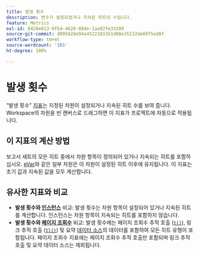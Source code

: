 ```yaml
---
title: 발생 횟수
description: 변수가 설정되었거나 지속된 히트의 수입니다.
feature: Metrics
exl-id: 8428e813-0fb4-4620-884e-1aa92fe33209
source-git-commit: d095628e94a45221815b1d08e35132de09f5ed8f
workflow-type: tm+mt
source-wordcount: '161'
ht-degree: 100%

---
```


# 발생 횟수

“발생 횟수” [지표](overview.md)는 지정된 차원이 설정되거나 지속된 히트 수를 보여 줍니다. Workspace의 차원을 빈 캔버스로 드래그하면 이 지표가 프로젝트에 자동으로 적용됩니다.

## 이 지표의 계산 방법

보고서 세트의 모든 히트 중에서 차원 항목이 정의되어 있거나 지속되는 히트를 포함하십시오. [eVar](../dimensions/evar.md)와 같은 일부 차원은 이 차원이 설정된 히트 이후에 유지됩니다. 이 지표는 초기 값과 지속된 값을 모두 계산합니다.

## 유사한 지표와 비교

* **발생 횟수와 [인스턴스](instances.md)** 비교: 발생 횟수는 차원 항목이 설정되어 있거나 지속된 히트를 계산합니다. 인스턴스는 차원 항목이 지속되는 히트를 포함하지 않습니다.
* **발생 횟수와 [페이지 조회수](page-views.md)** 비교: 발생 횟수에는 페이지 조회수 추적 호출 ([`t()`](/help/implement/vars/functions/t-method.md)), 링크 추적 호출 ([`tl()`](/help/implement/vars/functions/tl-method.md)) 및 요약 [데이터 소스](/help/import/data-sources/overview.md)의 데이터를 포함하여 모든 히트 유형이 포함됩니다. 페이지 조회수 지표에는 페이지 조회수 추적 호출만 포함되며 링크 추적 호출 및 요약 데이터 소스는 제외됩니다.
